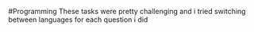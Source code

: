 #Programming
These tasks were pretty challenging and i tried switching between languages for each question i did 
